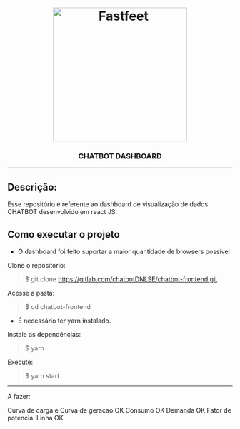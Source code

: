 
<h1 align="center">
  <img alt="Fastfeet" title="Fastfeet" src="https://upload.wikimedia.org/wikipedia/commons/b/bf/Diebold_Nixdorf_Holding_Germany_logo.svg" width="300px" />
<h3 align="center">
  CHATBOT DASHBOARD
</h3>
</h1>

---

## Descrição:

Esse repositório é referente ao dashboard de visualização de dados CHATBOT desenvolvido em react JS.

## Como executar o projeto
- O dashboard foi feito suportar a maior quantidade de browsers possível

Clone o repositório:

> \$ git clone https://gitlab.com/chatbotDNLSE/chatbot-frontend.git

Acesse a pasta:

> \$ cd chatbot-frontend

- É necessário ter yarn instalado.

Instale as dependências:

> \$ yarn

Execute:

> \$ yarn start

---

A fazer:

Curva de carga e Curva de geracao OK
Consumo OK
Demanda OK
Fator de potencia. Linha OK
